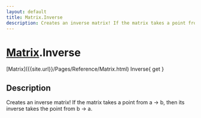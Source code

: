 ```yaml
---
layout: default
title: Matrix.Inverse
description: Creates an inverse matrix! If the matrix takes a point from a -> b, then its inverse takes the point from b -> a.
---
```

# [Matrix]({{site.url}}/Pages/Reference/Matrix.html).Inverse

<div class='signature' markdown='1'>
[Matrix]({{site.url}}/Pages/Reference/Matrix.html) Inverse{ get }
</div>

## Description
Creates an inverse matrix! If the matrix takes a point
from a -> b, then its inverse takes the point from b -> a.


